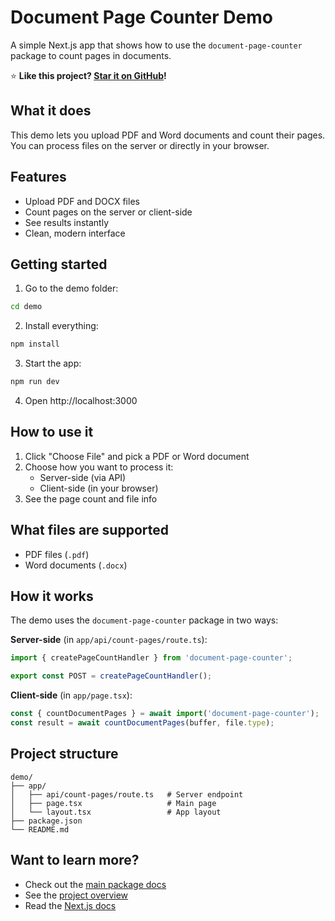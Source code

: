 # Document Page Counter Demo

A simple Next.js app that shows how to use the `document-page-counter` package to count pages in documents.

⭐ **Like this project? [Star it on GitHub](https://github.com/jnlandu/document-page-counter)!**

## What it does

This demo lets you upload PDF and Word documents and count their pages. You can process files on the server or directly in your browser.

## Features

- Upload PDF and DOCX files
- Count pages on the server or client-side
- See results instantly
- Clean, modern interface

## Getting started

1. Go to the demo folder:
```bash
cd demo
```

2. Install everything:
```bash
npm install
```

3. Start the app:
```bash
npm run dev
```

4. Open http://localhost:3000

## How to use it

1. Click "Choose File" and pick a PDF or Word document
2. Choose how you want to process it:
    - Server-side (via API)
    - Client-side (in your browser)
3. See the page count and file info

## What files are supported

- PDF files (`.pdf`)
- Word documents (`.docx`)

## How it works

The demo uses the `document-page-counter` package in two ways:

**Server-side** (in `app/api/count-pages/route.ts`):
```typescript
import { createPageCountHandler } from 'document-page-counter';

export const POST = createPageCountHandler();
```

**Client-side** (in `app/page.tsx`):
```typescript
const { countDocumentPages } = await import('document-page-counter');
const result = await countDocumentPages(buffer, file.type);
```

## Project structure

```
demo/
├── app/
│   ├── api/count-pages/route.ts   # Server endpoint
│   ├── page.tsx                   # Main page
│   └── layout.tsx                 # App layout
├── package.json
└── README.md
```

## Want to learn more?

- Check out the [main package docs](../doc-page-counter/README.md)
- See the [project overview](../README.md)
- Read the [Next.js docs](https://nextjs.org/docs)


